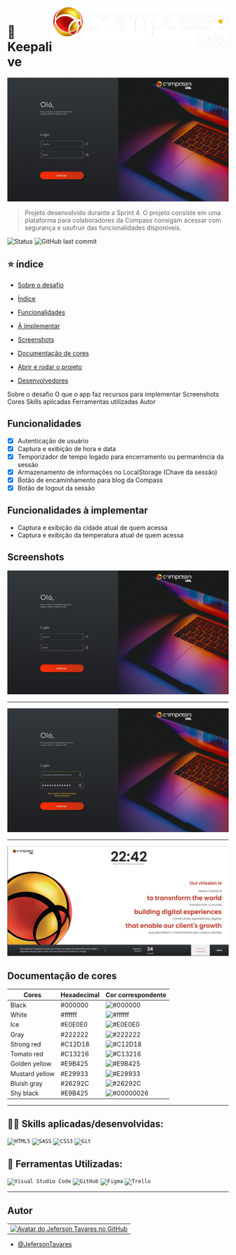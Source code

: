 <img src="./Projeto_Sprint_4(Keepalive)/assets/imgs/logo-Compass.png" min-width="300px" max-width="400px" width="400px" align="right" alt="Logo compass">

<h1 align="left">🧭 Keepalive</h1>

<img src="./Projeto_Sprint_4(Keepalive)/assets/imgs/TelaInicial.jpg" alt="Tela de login">

> Projeto desenvolvido durante a Sprint 4.
> O projeto consiste em uma plataforma para colaboradores da Compass consigam acessar com segurança e usufruir das funcionalidades disponíveis.

![Status](http://img.shields.io/static/v1?label=STATUS&message=WORKING%20ON&color=GREEN&style=for-the-badge)
![GitHub last commit](https://img.shields.io/github/last-commit/JefersonT4v4res/Compass_Project-4?label=LAST%20COMMIT&message=LAST%20COMMIT&color=GREEN&style=for-the-badge)


## ⭐ índice

- [Sobre o desafio](#-keepalive)

- [Índice](#-índice)

- [Funcionalidades](#funcionalidades)

- [À implementar](#funcionalidades-à-implementar)

- [Screenshots](#screenshots)

- [Documentação de cores](#documentação-de-cores)


- [Abrir e rodar o projeto](#abrir-e-rodar-o-projeto)

- [Desenvolvedores](#desenvolvedores)

Sobre o desafio
O que o app faz
recursos para implementar
Screenshots
Cores
Skills aplicadas
Ferramentas utilizadas
Autor

## Funcionalidades

- [x] Autenticação de usuário
- [x] Captura e exibição de hora e data
- [x] Temporizador de tempo logado para encerramento ou permanência da sessão
- [x] Armazenamento de informações no LocalStorage (Chave da sessão)
- [x] Botão de encaminhamento para blog da Compass
- [x] Botão de logout da sessão 

## Funcionalidades à implementar

- Captura e exibição da cidade atual de quem acessa
- Captura e exibição da temperatura atual de quem acessa

## Screenshots

<img src="./Projeto_Sprint_4(Keepalive)/assets/imgs/TelaInicial.jpg" alt="Tela de login. Ao lado esquerdo da tela temos campos para inserção de login e senha, e um texto instruindo ao usuário a logar. Ao lado direito da tela temos a imagem de um notebook semi aberto e acima da imagem do notebook temos o logo da Compass.uol">

--- 

<img src="./Projeto_Sprint_4(Keepalive)/assets/imgs/TelaLogin_error.jpg" alt="Tela de login com detalhes em amarelo para alertar erro do login. Ao lado esquerdo da tela temos campos para inserção de login e senha com bordas em amarelo e abaixo dos campos um texto de erro de autenticação também em amarelo">

---

<img src="./Projeto_Sprint_4(Keepalive)/assets/imgs/TelaHome.JPG" alt="Tela home. Fundo branco, acima temos um cabeçalho da página contendo a logo Compass.uol, a direita temos a exibição das horas, logo abaixo o dia da semana com data completa, e no canto superior direito temos o nome da cidade, estado e a temperatura em graus. No corpo da página temos o ícone bola que representa a Uol e mais a direita frases em inglês contendo a missão da empresa e abaixo a tradução em pt-br. No rodapé da página temos um texto informativo, um temporizador de tempo logado, um botão com um texto de 'continue navegando' e outro botão com o texto 'logout'">

## Documentação de cores

| Cores             |Hexadecimal| Cor correspondente                                         |
| ----------------- |-----------| ---------------------------------------------------------- |
| Black             |  #000000  | ![#000000](https://via.placeholder.com/30x30/000000/ffeded.jpg?text=%20) |
| White             |  #ffffff  | ![#ffffff](https://via.placeholder.com/30x30/ffffff/ffeded.jpg?text=%20) |
| Ice               |  #E0E0E0  | ![#E0E0E0](https://via.placeholder.com/30x30/E0E0E0/ffeded.jpg?text=%20) |
| Gray              |  #222222  | ![#222222](https://via.placeholder.com/30x30/222222/ffeded.jpg?text=%20) |
| Strong red        |  #C12D18  | ![#C12D18](https://via.placeholder.com/30x30/C12D18/ffeded.jpg?text=%20) |
| Tomato red        |  #C13216  | ![#C13216](https://via.placeholder.com/30x30/C13216/ffeded.jpg?text=%20) |
| Golden yellow     |  #E9B425  | ![#E9B425](https://via.placeholder.com/30x30/E9B425/ffeded.jpg?text=%20) |
| Mustard yellow    |  #E29933  | ![#E29933](https://via.placeholder.com/30x30/E29933/ffeded.jpg?text=%20) |
| Bluish gray       |  #26292C  | ![#26292C](https://via.placeholder.com/30x30/26292C/ffeded.jpg?text=%20) |
| Shy black         |  #E9B425  | ![#00000026](https://via.placeholder.com/30x30/00000026/ffeded.jpg?text=%20) |

---

## 👨‍💻 Skills aplicadas/desenvolvidas:

<code>![HTML5](https://img.shields.io/badge/html5-%23E34F26.svg?style=for-the-badge&logo=html5&logoColor=white)</code>
<code>![SASS](https://img.shields.io/badge/SASS-hotpink.svg?style=for-the-badge&logo=SASS&logoColor=white)</code>
<code>![CSS3](https://img.shields.io/badge/css3-%231572B6.svg?style=for-the-badge&logo=css3&logoColor=white)</code>
<code>![Git](https://img.shields.io/badge/git-%23F05033.svg?style=for-the-badge&logo=git&logoColor=white)</code>


## 💼 Ferramentas Utilizadas:

<code>![Visual Studio Code](https://img.shields.io/badge/Visual%20Studio%20Code-0078d7.svg?style=for-the-badge&logo=visual-studio-code&logoColor=white)</code>
<code>![GitHub](https://img.shields.io/badge/github-%23121011.svg?style=for-the-badge&logo=github&logoColor=white)</code>
<code>![Figma](https://img.shields.io/badge/figma-%23121011.svg?style=for-the-badge&logo=figma&logoColor=white)</code>
<code>![Trello](https://img.shields.io/badge/Trello-%23121011.svg?style=for-the-badge&logo=Trello&logoColor=white)</code>

---

## Autor

<table>
  <tr>
    <td align="center">
      <a href="#">
          <img src="https://avatars.githubusercontent.com/u/63317938?s=400&u=2cd19fb8df91e1e6eda670704c8dde98a4da5ddd&v=4" width="140px;" alt="Avatar do Jeferson Tavares no GitHub"/><br>
      </a>
    </td>
  </tr>
</table>

 - [@JefersonTavares](https://github.com/JefersonT4v4res)
